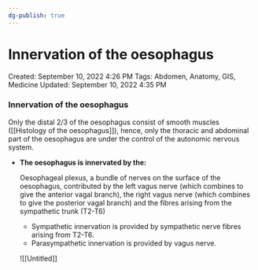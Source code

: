 ```yaml
---
dg-publish: true
---
```


# Innervation of the oesophagus

Created: September 10, 2022 4:26 PM
Tags: Abdomen, Anatomy, GIS, Medicine
Updated: September 10, 2022 4:35 PM

### Innervation of the oesophagus

Only the distal 2/3 of the oesophagus consist of smooth muscles ([[Histology of the oesophagus]]), hence, only the thoracic and abdominal part of the oesophagus are under the control of the autonomic nervous system.

- **The oesophagus is innervated by the:**
    
    Oesophageal plexus, a bundle of nerves on the surface of the oesophagus, contributed by the left vagus nerve (which combines to give the anterior vagal branch), the right vagus nerve (which combines to give the posterior vagal branch) and the fibres arising from the sympathetic trunk (T2-T6)
    
    - Sympathetic innervation is provided by sympathetic nerve fibres arising from T2-T6.
    - Parasympathetic innervation is provided by vagus nerve.
    
    ![[Untitled]]